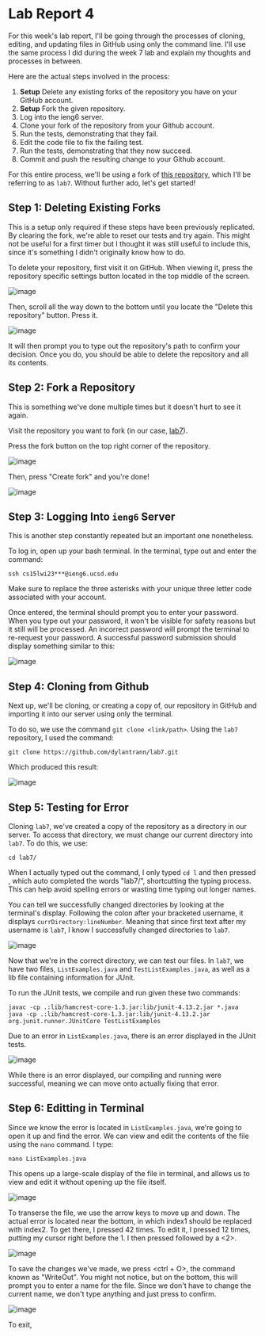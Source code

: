 # Lab Report 4
For this week's lab report, I'll be going through the processes of cloning, editing, and updating files in GitHub using only the command line.
I'll use the same process I did during the week 7 lab and explain my thoughts and processes in between.

Here are the actual steps involved in the process:
1. **Setup** Delete any existing forks of the repository you have on your GitHub account.
2. **Setup** Fork the given repository.
3. Log into the ieng6 server.
4. Clone your fork of the repository from your Github account.
5. Run the tests, demonstrating that they fail.
6. Edit the code file to fix the failing test.
8. Run the tests, demonstrating that they now succeed.
9. Commit and push the resulting change to your Github account.

For this entire process, we'll be using a fork of [this repository](https://github.com/ucsd-cse15l-w23/lab7), which I'll be referring to as `lab7`. 
Without further ado, let's get started!

## Step 1: Deleting Existing Forks
This is a setup only required if these steps have been previously replicated. By clearing the fork, we're able to reset our tests and try again. This might not be
useful for a first timer but I thought it was still useful to include this, since it's something I didn't originally know how to do. 

To delete your repository, first visit it on GitHub. When viewing it, press the repository specific settings button located in the top middle of the screen.

![image](https://user-images.githubusercontent.com/122491673/220776075-c016271f-eaa9-4ff8-be4c-9b99aaabc351.png)


Then, scroll all the way down to the bottom until you locate the "Delete this repository" button. Press it.

![image](https://user-images.githubusercontent.com/122491673/220776506-7e336701-e8cd-48b4-a1cc-b2c21474c045.png)

It will then prompt you to type out the repository's path to confirm your decision. Once you do, you should be able to delete the repository and all its contents.

## Step 2: Fork a Repository
This is something we've done multiple times but it doesn't hurt to see it again. 

Visit the repository you want to fork (in our case, [lab7](https://github.com/ucsd-cse15l-w23/lab7)).

Press the fork button on the top right corner of the repository. 

![image](https://user-images.githubusercontent.com/122491673/220777215-14134e55-2a79-4aca-bfee-5edc3fae5727.png)

Then, press "Create fork" and you're done!

![image](https://user-images.githubusercontent.com/122491673/220777312-08c6d554-6d41-43d8-8a7b-f93f2758b9bb.png)

## Step 3: Logging Into `ieng6` Server
This is another step constantly repeated but an important one nonetheless. 

To log in, open up your bash terminal. In the terminal, type out and enter the command:

`ssh cs15lwi23***@ieng6.ucsd.edu`

Make sure to replace the three asterisks with your unique three letter code associated with your account.

Once entered, the terminal should prompt you to enter your password. When you type out your password, it won't be visible for safety reasons but it still will be processed. An incorrect password will prompt the terminal to re-request your password. A successful password submission should display something similar to this: 

![image](https://user-images.githubusercontent.com/122491673/220799303-0172898b-7079-4954-942f-b13ed1a2181b.png)

## Step 4: Cloning from Github
Next up, we'll be cloning, or creating a copy of, our repository in GitHub and importing it into our server using only the terminal. 

To do so, we use the command `git clone <link/path>`. Using the `lab7` repository, I used the command:

`git clone https://github.com/dylantrann/lab7.git`

Which produced this result:

![image](https://user-images.githubusercontent.com/122491673/220800392-d176d5b8-85ba-4857-a3fb-3cf5c28d767d.png)

## Step 5: Testing for Error
Cloning `lab7`, we've created a copy of the repository as a directory in our server. To access that directory, we must change our current directory into `lab7`. To do this, we use: 

`cd lab7/`

When I actually typed out the command, I only typed `cd l` and then pressed <tab>, which auto completed the words "lab7/", shortcutting the typing process. This can help avoid spelling errors or wasting time typing out longer names.

You can tell we successfully changed directories by looking at the terminal's display. Following the colon after your bracketed username, it displays `currDirectory:lineNumber`. Meaning that since first text after my username is `lab7`, I know I successfully changed directories to `lab7`. 
  
  ![image](https://user-images.githubusercontent.com/122491673/220801441-de658f48-0926-4727-af20-05c325b1a36d.png)

  Now that we're in the correct directory, we can test our files. In `lab7`, we have two files, `ListExamples.java` and `TestListExamples.java`, as well as a lib file containing information for JUnit. 
  
  To run the JUnit tests, we compile and run given these two commands:
  
  ```
javac -cp .:lib/hamcrest-core-1.3.jar:lib/junit-4.13.2.jar *.java
java -cp .:lib/hamcrest-core-1.3.jar:lib/junit-4.13.2.jar org.junit.runner.JUnitCore TestListExamples
  ```
  
  Due to an error in `ListExamples.java`, there is an error displayed in the JUnit tests. 
  
  ![image](https://user-images.githubusercontent.com/122491673/220802083-5cdb8438-4ceb-43e7-bb2b-c7317d01e002.png)

  While there is an error displayed, our compiling and running were successful, meaning we can move onto actually fixing that error. 
  
  ## Step 6: Editting in Terminal
  Since we know the error is located in `ListExamples.java`, we're going to open it up and find the error. We can view and edit the contents of the file using the `nano` command. I type: 
  
  `nano ListExamples.java`
  
  This opens up a large-scale display of the file in terminal, and allows us to view and edit it without opening up the file itself. 
  
  ![image](https://user-images.githubusercontent.com/122491673/220802931-d04bc2cb-6942-4168-a411-7517761670b9.png)

  To transerse the file, we use the arrow keys to move up and down. The actual error is located near the bottom, in which index1 should be replaced with index2. To get there, I pressed <down arrow> 42 times. To edit it, I pressed <right arrow> 12 times, putting my cursor right before the 1. I then pressed <backspace> followed by a <2>. 
  
  ![image](https://user-images.githubusercontent.com/122491673/220803397-307e8a72-28db-4750-ae3a-e0024c8d526b.png)
  
  To save the changes we've made, we press <ctrl + O>, the command known as "WriteOut". You might not notice, but on the bottom, this will prompt you to enter a name for the file. Since we don't have to change the current name, we don't type anything and just press <enter> to confirm.
  
  ![image](https://user-images.githubusercontent.com/122491673/220804359-b64607f0-a983-4ba1-a423-fd90b769b17c.png)

  To exit, 

